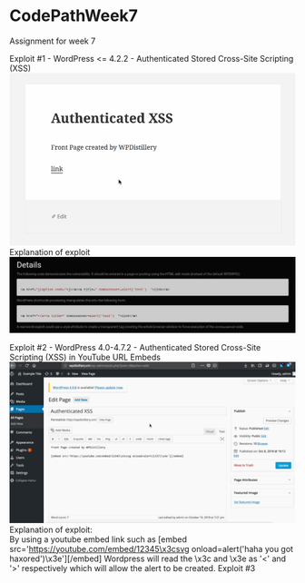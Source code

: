 # CodePathWeek7
Assignment for week 7

Exploit #1 - WordPress <= 4.2.2 - Authenticated Stored Cross-Site Scripting (XSS)
<img src="Authenticated XSS.gif" width="800">
<br>
Explanation of exploit
<br>
<img src="Screen Shot 2018-10-10 at 6.32.58 PM.png" width="800">

Exploit #2 - WordPress  4.0-4.7.2 - Authenticated Stored Cross-Site Scripting (XSS) in YouTube URL Embeds
<img src="Embedded YouTube XSS.gif" width="800">
Explanation of exploit: <br>
By using a youtube embed link such as 
[embed src='https://youtube.com/embed/12345\x3csvg onload=alert('haha you got haxored')\x3e'][/embed] Wordpress will read the \x3c and \x3e as '<' and '>' respectively which will allow the alert to be created.
Exploit #3
